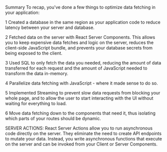 Summary
To recap, you've done a few things to optimize data fetching in your application:

1 Created a database in the same region as your application code to reduce latency between your server and database.

2 Fetched data on the server with React Server Components. This allows you to keep expensive data fetches and logic on the server, reduces the client-side JavaScript bundle, and prevents your database secrets from being exposed to the client.

3 Used SQL to only fetch the data you needed, reducing the amount of data transferred for each request and the amount of JavaScript needed to transform the data in-memory.

4 Parallelize data fetching with JavaScript - where it made sense to do so.

5 Implemented Streaming to prevent slow data requests from blocking your whole page, and to allow the user to start interacting with the UI without waiting for everything to load.

6 Move data fetching down to the components that need it, thus isolating which parts of your routes should be dynamic.

SERVER ACTIONS:
React Server Actions allow you to run asynchronous code directly on the server. They eliminate the need to create API endpoints to mutate your data. Instead, you write asynchronous functions that execute on the server and can be invoked from your Client or Server Components.